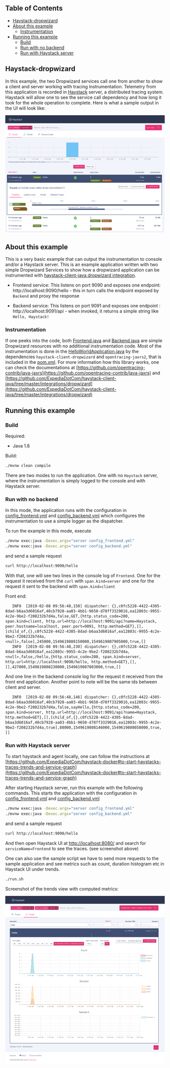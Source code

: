 ## Table of Contents

- [Haystack-dropwizard](#Haystack-dropwizard)
- [About this example](#about-this-example)
  * [Instrumentation](#instrumentation)
- [Running this example](#running-this-example)
  * [Build](#build)
  * [Run with no backend](#run-with-no-backend)
  * [Run with Haystack server](#run-with-haystack-server)

## Haystack-dropwizard

In this example, the two Dropwizard services call one from another to show a client and server working with tracing instrumentation. Telemetry from this application is recorded in [Haystack](http://expediadotcom.github.io/haystack/) server, a distributed tracing system. Haystack will allow one to see the service call dependency and how long it took for the whole operation to complete. Here is what a sample output in the UI will look like: 

![haystack-ui](doc/screenshot-traces.png)

## About this example

This is a very basic example that can output the instrumentation to console and/or a Haystack server. This is an example application written with two simple Dropwizard Services to show how a dropwizard application can be instrumented with [haystack-client-java dropwizard integration](https://github.com/ExpediaDotCom/haystack-client-java/tree/master/integrations/dropwizard). 

* Frontend service:  This listens on port 9090 and exposes one endpoint: http://localhost:9090/hello  - this in turn calls the endpoint exposed by `Backend` and proxy the response

* Backend service:  This listens on port 9091 and exposes one endpoint : http://localhost:9091/api - when invoked, it returns a simple string like `Hello, Haystack!`

### Instrumentation

If one peeks into the code, both [Frontend.java](src/main/java/com/expedia/www/haystack/dropwizard/example/resources/Frontend.java) and [Backend.java](src/main/java/com/expedia/www/haystack/dropwizard/example/resources/Backend.java) are simple Dropwizard resources with no additional instrumentation code.  Most of the instrumentation is done in the [HelloWorldApplication.java](src/main/java/com/expedia/www/haystack/dropwizard/example/HelloWorldApplication.java) by the dependencies `haystack-client-dropwizard` and `opentracing-jaxrs2`, that is included in the [pom.xml](pom.xml). For more information how this library works, one can check the documentations at [https://github.com/opentracing-contrib/java-jaxrs](https://github.com/opentracing-contrib/java-jaxrs) and [https://github.com/ExpediaDotCom/haystack-client-java/tree/master/integrations/dropwizard](https://github.com/ExpediaDotCom/haystack-client-java/tree/master/integrations/dropwizard)

## Running this example

### Build

Required:

* Java 1.8


Build:

```bash
./mvnw clean compile
```

There are two modes to run the application. One with no `Haystack` server, where the instrumentation is simply logged to the console and with Haystack server.

### Run with no backend

In this mode, the application runs with the configuration in [config_frontend.yml](config_frontend.yml) and [config_backend.yml](config_backend.yml) which configures the instrumentation to use a simple logger as the dispatcher.

To run the example in this mode, execute 

```bash
./mvnw exec:java -Dexec.args="server config_frontend.yml"
./mvnw exec:java -Dexec.args="server config_backend.yml"

```

and send a sample request

```bash
curl http://localhost:9090/hello
```

With that, one will see two lines in the console log of `Frontend`. One for the request it received from the `curl` with `span.kind=server` and one for the request it sent to the backend with `span.kind=client`

Front end:

```
   INFO  [2019-02-08 09:56:48,150] dispatcher: {},c0fc5228-4422-4305-8dad-b6aa3d6016af,40cb7928-aa03-4bb1-9650-d78ff3329016,ea12803c-9955-4c2e-9be2-f208232b7d4a,false,GET,{http.status_code=200, span.kind=client, http.url=http://localhost:9091/api?name=Haystack, peer.hostname=localhost, peer.port=9091, http.method=GET},[],[child_of,{},c0fc5228-4422-4305-8dad-b6aa3d6016af,ea12803c-9955-4c2e-9be2-f208232b7d4a,<null>,false],245000,1549619808150000,1549619807905000,true,[]
   INFO  [2019-02-08 09:56:48,230] dispatcher: {},c0fc5228-4422-4305-8dad-b6aa3d6016af,ea12803c-9955-4c2e-9be2-f208232b7d4a,<null>,false,/hello,{http.status_code=200, span.kind=server, http.url=http://localhost:9090/hello, http.method=GET},[],[],427000,1549619808230000,1549619807803000,true,[]
```

And one line in the backend console log for the request it received from the front end application. Another point to note will be the same ids between client and server.

```
   INFO  [2019-02-08 09:56:48,146] dispatcher: {},c0fc5228-4422-4305-8dad-b6aa3d6016af,40cb7928-aa03-4bb1-9650-d78ff3329016,ea12803c-9955-4c2e-9be2-f208232b7d4a,false,sayHello,{http.status_code=200, span.kind=server, http.url=http://localhost:9091/api?name=Haystack, http.method=GET},[],[child_of,{},c0fc5228-4422-4305-8dad-b6aa3d6016af,40cb7928-aa03-4bb1-9650-d78ff3329016,ea12803c-9955-4c2e-9be2-f208232b7d4a,true],88000,1549619808146000,1549619808058000,true,[]
```


### Run with Haystack server

To start haystack and agent locally, one can follow the instructions at [https://github.com/ExpediaDotCom/haystack-docker#to-start-haystacks-traces-trends-and-service-graph](https://github.com/ExpediaDotCom/haystack-docker#to-start-haystacks-traces-trends-and-service-graph)
 
After starting Haystack server, run this example with the following commands. This starts the application with the configuration in [config_frontend.yml](config_frontend.yml) and [config_backend.yml](config_backend.yml)

```bash
./mvnw exec:java -Dexec.args="server config_frontend.yml"
./mvnw exec:java -Dexec.args="server config_backend.yml"
```

and send a sample request

```bash
curl http://localhost:9090/hello
```

And then open Haystack UI at [http://localhost:8080/](http://localhost:8080/) and search for `serviceName=Frontend` to see the traces. (see screenshot above)

One can also use the sample script we have to send more requests to the sample application and see metrics such as count, duration histogram etc in Haystack UI under trends.

```bash
./run.sh
```

Screenshot of the trends view with computed metrics:


![haystack-ui](doc/screenshot-trends.png)

   
